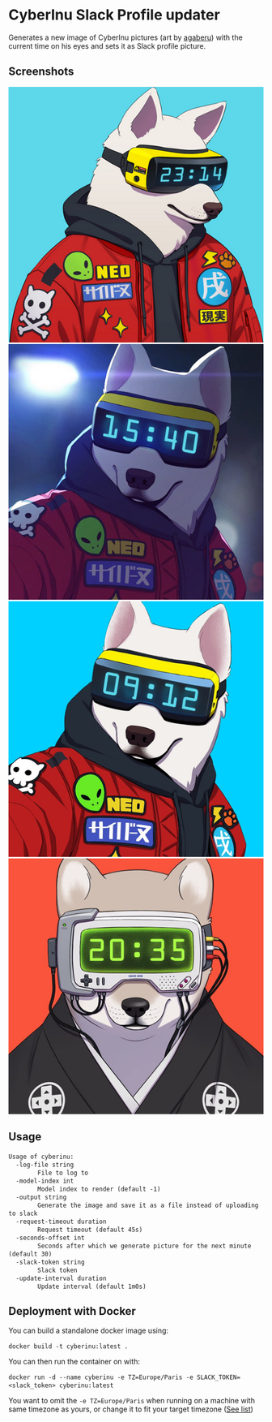 CyberInu Slack Profile updater
==============================

Generates a new image of CyberInu pictures (art by [agaberu](https://twitter.com/agaberu))
with the current time on his eyes and sets it as Slack profile picture.

Screenshots
-----------

![Model 0](screenshots/model0.png?raw=true)
![Model 1](screenshots/model1.png?raw=true)
![Model 2](screenshots/model2.png?raw=true)
![Model 3](screenshots/model3.png?raw=true)

Usage
-----

    Usage of cyberinu:
      -log-file string
            File to log to
      -model-index int
            Model index to render (default -1)
      -output string
            Generate the image and save it as a file instead of uploading to slack
      -request-timeout duration
            Request timeout (default 45s)
      -seconds-offset int
            Seconds after which we generate picture for the next minute (default 30)
      -slack-token string
            Slack token
      -update-interval duration
            Update interval (default 1m0s)

Deployment with Docker
----------------------

You can build a standalone docker image using:

    docker build -t cyberinu:latest .

You can then run the container on with:

    docker run -d --name cyberinu -e TZ=Europe/Paris -e SLACK_TOKEN=<slack_token> cyberinu:latest

You want to omit the `-e TZ=Europe/Paris` when running on a machine with same timezone as yours,
or change it to fit your target timezone ([See list](https://en.wikipedia.org/wiki/List_of_tz_database_time_zones))
